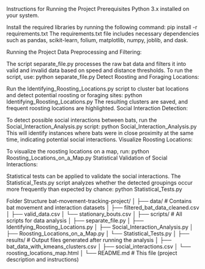 Instructions for Running the Project
Prerequisites
Python 3.x installed on your system.

Install the required libraries by running the following command:
pip install -r requirements.txt
The requirements.txt file includes necessary dependencies such as pandas, scikit-learn, folium, matplotlib, numpy, joblib, and dask.

Running the Project
Data Preprocessing and Filtering:

The script separate_file.py processes the raw bat data and filters it into valid and invalid data based on speed and distance thresholds.
To run the script, use:
python separate_file.py
Detect Roosting and Foraging Locations:

Run the Identifying_Roosting_Locations.py script to cluster bat locations and detect potential roosting or foraging sites:
python Identifying_Roosting_Locations.py
The resulting clusters are saved, and frequent roosting locations are highlighted.
Social Interaction Detection:

To detect possible social interactions between bats, run the Social_Interaction_Analysis.py script:
python Social_Interaction_Analysis.py
This will identify instances where bats were in close proximity at the same time, indicating potential social interactions.
Visualize Roosting Locations:

To visualize the roosting locations on a map, run:
python Roosting_Locations_on_a_Map.py
Statistical Validation of Social Interactions:

Statistical tests can be applied to validate the social interactions. The Statistical_Tests.py script analyzes whether the detected groupings occur more frequently than expected by chance:
python Statistical_Tests.py

Folder Structure
bat-movement-tracking-project/
│
├── data/                  # Contains bat movement and interaction datasets
│   ├── filtered_bat_data_cleaned.csv
│   ├── valid_data.csv
│   └── stationary_bouts.csv
│
├── scripts/               # All scripts for data analysis
│   ├── separate_file.py
│   ├── Identifying_Roosting_Locations.py
│   ├── Social_Interaction_Analysis.py
│   ├── Roosting_Locations_on_a_Map.py
│   └── Statistical_Tests.py
│
├── results/               # Output files generated after running the analysis
│   ├── bat_data_with_kmeans_clusters.csv
│   ├── social_interactions.csv
│   └── roosting_locations_map.html
│
└── README.md              # This file (project description and instructions)
